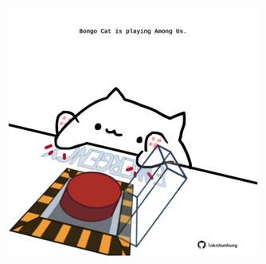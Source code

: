 <!-- built at 21/10/2023, 11:00:47 UTC -->
<p align="center">
  <img width="500" height="500" src="./ReadmeImage.svg">
</p>
